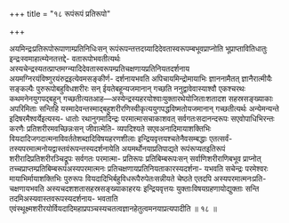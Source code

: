 +++
title = "१८ रूपंरूपं प्रतिरूपो"

+++

अयमिन्द्रःप्रतिरूपोरूपाणाम्प्रतिनिधिःसन् रूपंरूपन्तत्तदग्र्यादिदेवतास्वरूपम्बभूवप्राप्नोति भूप्राप्तावितिधातुः इन्द्रःस्वमाहात्म्येनतत्तद्दे- वतारूपोभवतीत्यर्थः अस्यचेन्द्रस्यतत्प्राप्तमग्न्यादिदेवतास्वरूपम्प्रतिचक्षणायप्रतिनियतदर्शनाय अयमग्निरयंविष्णुरयंरुद्रइत्येवमसङ्कीर्ण- दर्शनायभवति अपिचायमिन्द्रोमायाभिः ज्ञाननामैतत् ज्ञानैरात्मीयैः सङ्कल्पैः पुरुरूपोबहुविधशरीरः सन् ईयतेबहून्यजमानान् गच्छति ननुद्वावेवास्याश्वौ एकश्चरथः कथमनेनयुगपद्बहून् गच्छतीत्यतआह—अस्येन्द्रस्यहरयोश्वाःयुक्तारथेयोजिताःशतादश सहस्रसङ्ख्याकाः अपरिमिताः सन्तिहि यस्मादेवन्तस्माद्बहुशरीरणिस्वीकृत्ययुगपद्धविष्मतोयजमानान् गच्छतीत्यर्थः अन्येमन्यन्ते इदिषरमैश्वर्येइत्यस्य- धातोः रथानुगमादिन्द्रः परमात्मासचाकाशवत् सर्वगतःसदानन्दरूपः सएवोपाधिभिरन्तः करणैः प्रतिशरीरमवच्छिन्नःसन् जीवात्मेति- व्यपदिश्यते सएवअनादिमायाशक्तिभिः वियदादिजगदात्मनाविवर्ततेशब्दादिविषयहरणशीलाः इन्द्रियवृत्तयश्चतेनैवसम्बद्धाः एतत्सर्वं- तस्यपरमात्मनोयद्वास्तवंरूपन्तस्यदर्शनायेति अयमर्थोनयाप्रतिपाद्यते रूपंरूप्यतइतिरूपं शरीरादिप्रतिशरीरञ्चिद्रूपः सर्वगतः परमात्मा- प्रतिरूपः प्रतिबिम्बरूपःसन् सर्वाणिशरीराणिबभूव प्राप्नोत् तच्चप्राप्तम्प्रतिबिम्बरूपंअस्यपरमात्मनः प्रतिचक्षणायप्रतिनियताकारस्यदर्शना- यभवति सचेन्द्रः परमेश्वरः मायाभिर्मायाशक्तिभिः पुरुरूपः वियदादिभिर्बहुविधरूपैरुपेतःसन्नीयते चेष्ठते एतदपि अस्यपरमात्मनःप्रति- चक्षणायभवति अस्यचदशशतासहस्रसङ्ख्याकाहरयः इन्द्रियवृत्तयः युक्ताःविषयग्रहणायोद्युक्ताः सन्ति तदमिअस्यवास्तवरूपस्यदर्शनाय- भवताति एवंस्थूक्ष्मशरीरयोर्वियदादिमहाप्रपञ्चस्यचतत्वज्ञानहेतुत्वमनयाप्रत्यपादीति ॥ १८ ॥